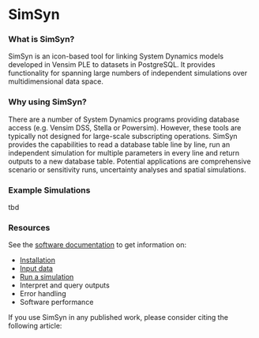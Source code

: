 # SimSyn

### What is SimSyn?

SimSyn is an icon-based tool for linking System Dynamics models developed in Vensim PLE to datasets in PostgreSQL. It provides functionality for spanning large numbers of independent simulations over multidimensional data space. 

### Why using SimSyn?

There are a number of System Dynamics programs providing database access (e.g. Vensim DSS, Stella or Powersim). However, these tools are typically not designed for large-scale subscripting operations. SimSyn provides the capabilities to read a database table line by line, run an independent simulation for multiple parameters in every line and return outputs to a new database table. Potential applications are comprehensive scenario or sensitivity runs, uncertainty analyses and spatial simulations.

### Example Simulations

tbd

### Resources

See the [software documentation](https://github.com/simsynser/SimSyn/wiki) to get information on:

 * [Installation](https://github.com/simsynser/SimSyn/wiki/Installation)
 * [Input data](https://github.com/simsynser/SimSyn/wiki/Input-data)
 * [Run a simulation](https://github.com/simsynser/SimSyn/wiki/Run-a-simulation)
 * Interpret and query outputs
 * Error handling
 * Software performance
 

If you use SimSyn in any published work, please consider citing the following article:

 
